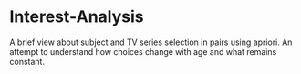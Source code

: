 # Interest-Analysis
A brief view about subject and TV series selection in pairs using apriori.
An attempt to understand how choices change with age and what remains constant.
